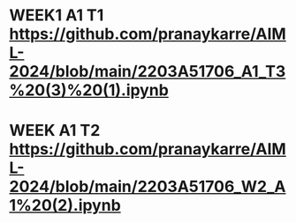 # WEEK1 A1 T1 https://github.com/pranaykarre/AIML-2024/blob/main/2203A51706_A1_T3%20(3)%20(1).ipynb
# WEEK A1 T2 https://github.com/pranaykarre/AIML-2024/blob/main/2203A51706_W2_A1%20(2).ipynb
